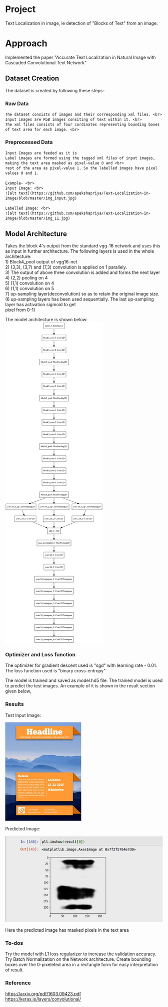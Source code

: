 # Project
Text Localization in image, ie detection of "Blocks of Text" from an image.

# Approach
Implemented the paper "Accurate Text Localization in Natural Image with Cascaded Convolutional Text Network"

## Dataset Creation

The dataset is created by following these steps-  

### Raw Data
    The dataset consists of images and their corresponding xml files. <br>
    Input images are RGB images consiting of text within it. <br>
    The xml files consists of four cordinates representing bounding boxes of text area for each image. <br>
    
### Preprocessed Data
    Input Images are feeded as it is
    Label images are formed using the tagged xml files of input images, making the text area masked as pixel-value 0 and <br>
    rest of the area as pixel-value 1. So the labelled images have pixel values 0 and 1.
    
    Example- <br>
    Input Image: <br>
    ![alt text](https://github.com/apekshapriya/Text-Localization-in-Image/blob/master/img_input.jpg)
    
    Labelled Image: <br>
    ![alt text](https://github.com/apekshapriya/Text-Localization-in-Image/blob/master/img_11.jpg)
   
## Model Architecture
Takes the block 4's output from the standard vgg-16 network and uses this as
input in further architecture. The following layers is used in the whole architecture:<br>
    1) Block4_pool output of vgg16-net<br>
    2) (3,3), (3,7) and (7,3) convolution is applied on 1 parallely.<br>
    3) The output of above three convolution is added and forms the next layer<br>
    4) (2,2) pooling on 4<br>
    5) (1,1) convolution on 4<br>
    6) (1,1) convolution on 5<br>
    7) up-sampling layer(deconvolution) so as to retain the original image size.<br>
        (6 up-sampling layers has been used sequentially. The last up-sampling layer has activation sigmoid to get<br>
        pixel from 0-1)<br>

The model architecture is shown below:<br>
    ![alt text](https://github.com/apekshapriya/Text-Localization-in-Image/blob/master/model.png)
    
### Optimizer and Loss function
    
The optimizer for gradient descent used is "sgd" with learning rate - 0.01. The loss function used is "binary cross-entropy"

The model is trained and saved as model.hd5 file. The trained model is used to predict the test images. An example of it is shown in the result section given below, <br>

### Results

Test Input Image:<br>

![alt text](https://github.com/apekshapriya/Text-Localization-in-Image/blob/master/test_img.jpeg)

Predicted Image: <br>

![alt text](https://github.com/apekshapriya/Text-Localization-in-Image/blob/master/result_img.png)

Here the predicted image has masked pixels in the text area

### To-dos

Try the model with L1 loss regularizer to increase the validation accuracy.
Try Batch Normalization on the Network architecture.
Create bounding boxes over the 0-pixeleted area in a rectangle form for easy interpretation of result.

### Reference
https://arxiv.org/pdf/1603.09423.pdf<br>
https://keras.io/layers/convolutional/
